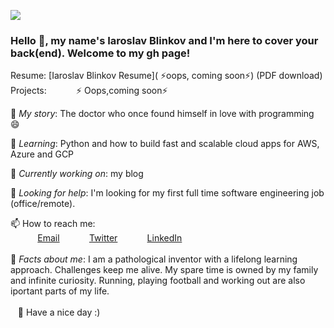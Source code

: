 
<img src="https://images.unsplash.com/photo-1580212761770-1d1053f6df2d?ixlib=rb-1.2.1&ixid=eyJhcHBfaWQiOjEyMDd9&auto=format&fit=crop&w=900&h=280&q=80"/><br>
### Hello 👋, my name's Iaroslav Blinkov and I'm here to cover your back(end). Welcome to my gh page!<br>

Resume:  [Iaroslav Blinkov Resume]( ⚡oops, coming soon⚡) (PDF download)<br>
Projects: &nbsp;&nbsp;&nbsp;&nbsp;&nbsp;&nbsp;&nbsp;&nbsp;&nbsp;&nbsp; ⚡ Oops,coming soon⚡ <br>

🧙 *My story*: The doctor who once found himself in love with programming 😄<br>

🌱 *Learning*: Python and how to build fast and scalable cloud apps for AWS, Azure and GCP <br>

🚀 *Currently working on*: my blog<br>

🤔 *Looking for help*: I'm looking for my first full time software engineering job (office/remote).<br>

📫 How to reach me: <br>
&nbsp;&nbsp;&nbsp;&nbsp;&nbsp;&nbsp;&nbsp;&nbsp;&nbsp;&nbsp; [Email](here2contactme@gmail.com)
&nbsp;&nbsp;&nbsp;&nbsp;&nbsp;&nbsp;&nbsp;&nbsp;&nbsp;&nbsp; [Twitter](https://www.twitter.com/iarosb)
&nbsp;&nbsp;&nbsp;&nbsp;&nbsp;&nbsp;&nbsp;&nbsp;&nbsp;&nbsp; [LinkedIn](https://www.linkedin.com/in/iarosb)<br>
<br>
📜 *Facts about me*: I am a pathological inventor with a lifelong learning approach. Challenges keep me alive. My spare time is owned by my family and infinite curiosity. Running, playing football and working out are also iportant parts of my life.
<br>
<br>
&nbsp;&nbsp;&nbsp;🦄 Have a nice day :)
<!--
 https://resume.christinakopecky.com
-->
